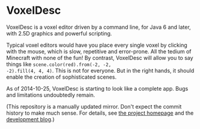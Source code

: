 VoxelDesc
=========

VoxelDesc is a voxel editor driven by a command line, for Java 6 and later, with 2.5D graphics and powerful scripting.

Typical voxel editors would have you place every single voxel by clicking with the mouse, which is slow, repetitive and error-prone. All the tedium of Minecraft with none of the fun! By contrast, VoxelDesc will allow you to say things like <code>scene.color(red).from(-2, -2, -2).fill(4, 4, 4)</code>. This is not for everyone. But in the right hands, it should enable the creation of sophisticated scenes.

As of 2014-10-25, VoxelDesc is starting to look like a complete app. Bugs and limitations undoubtedly remain.

(This repository is a manually updated mirror. Don't expect the commit history to make much sense. For details, see [the project homepage](http://claudeb.itch.io/voxeldesc) and the [development blog](http://notimetoplay.org/).)

